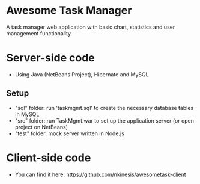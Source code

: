 # Awesome Task Manager
A task manager web application with basic chart, statistics and user management functionality. 

# Server-side code
* Using Java (NetBeans Project), Hibernate and MySQL

## Setup
* "sql" folder: run 'taskmgmt.sql' to create the necessary database tables in MySQL
* "src" folder: run TaskMgmt.war to set up the application server (or open project on NetBeans)
* "test" folder: mock server written in Node.js

# Client-side code
* You can find it here: https://github.com/nkinesis/awesometask-client
